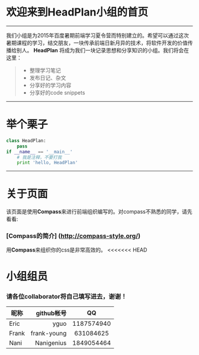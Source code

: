 # 欢迎来到HeadPlan小组的首页

------

我们小组是为2015年百度暑期前端学习夏令营而特别建立的。希望可以通过这次暑期课程的学习，结交朋友，一块传承前端日新月异的技术，将软件开发的价值传播给别人。 **HeadPlan** 将成为我们一块记录思想和分享知识的小组。我们将会在这里：


> * 整理学习笔记
> * 发布日记、杂文
> * 分享好的学习内容
> * 分享好的code snippets

------

# 举个栗子

```python
class HeadPlan:
    pass
if __name__ == '__main__'
    # 我是注释，不要打我
    print 'hello, HeadPlan'
```

------

# 关于页面

该页面是使用**Compass**来进行前端组织编写的。对compass不熟悉的同学，请先看看:

### [Compass的简介] (http://compass-style.org/)

用**Compass**来组织你的css是非常高效的。
<<<<<<< HEAD

# 小组组员

### 请各位collaborator将自己填写进去，谢谢！

| 昵称        |  github帐号  |  QQ  |
| --------   | -----:  | :----:  |
| Eric     | yguo |   1187574940     |
| Frank        |   frank-young   |   631084625   |
| Nani        |    Nanigenius    |  1849054464  |
